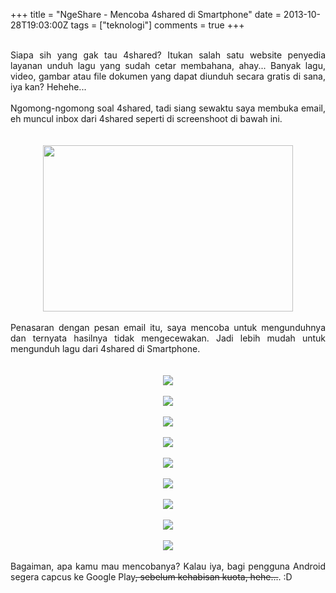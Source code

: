 +++
title = "NgeShare - Mencoba 4shared di Smartphone"
date = 2013-10-28T19:03:00Z
tags = ["teknologi"]
comments = true
+++

<div dir="ltr" style="text-align: left;" trbidi="on"><div class="separator" style="clear: both; text-align: center;"><br /></div><div style="text-align: justify;"><span itemprop="rating">Siapa sih yang gak tau 4shared? Itukan salah satu website penyedia layanan unduh lagu yang sudah cetar membahana, ahay... Banyak lagu, video, gambar atau file dokumen yang dapat diunduh secara gratis di sana, iya kan? Hehehe...</span></div><a name='more'></a><div style="text-align: justify;"><span itemprop="rating"><br /></span><span itemprop="rating">Ngomong-ngomong soal 4shared, tadi siang sewaktu saya membuka email, eh muncul inbox dari 4shared seperti di screenshoot di bawah ini.</span></div><span itemprop="rating"><br /></span><br /><div class="separator" style="clear: both; text-align: center;"><a href="http://4.bp.blogspot.com/-IkHnQwjabcw/Um48UwmD10I/AAAAAAAADJE/jXGXxc8VOpY/s1600/4shared_forsmartphone.jpg" imageanchor="1" style="margin-left: 1em; margin-right: 1em;"><img border="0" height="266" src="https://4.bp.blogspot.com/-IkHnQwjabcw/Um48UwmD10I/AAAAAAAADJE/jXGXxc8VOpY/s400/4shared_forsmartphone.jpg" width="400" /></a></div><div class="separator" style="clear: both; text-align: center;"><br /></div><div class="separator" style="clear: both; text-align: justify;">Penasaran dengan pesan email itu, saya mencoba untuk mengunduhnya dan ternyata hasilnya tidak mengecewakan. Jadi lebih mudah untuk mengunduh lagu dari 4shared di Smartphone.</div><span itemprop="rating"><br /></span><br /><div class="separator" style="clear: both; text-align: center;"><a href="http://1.bp.blogspot.com/-e8HtLB4iBYI/Um5QtTvfN4I/AAAAAAAADJc/dU9myzen8mc/s1600/1.png" imageanchor="1" style="margin-left: 1em; margin-right: 1em;"><img border="0" src="https://1.bp.blogspot.com/-e8HtLB4iBYI/Um5QtTvfN4I/AAAAAAAADJc/dU9myzen8mc/s1600/1.png" /></a></div><br /><div class="separator" style="clear: both; text-align: center;"><a href="http://2.bp.blogspot.com/-E4aL5nRoIIw/Um5QsdUpN5I/AAAAAAAADJU/H-7z4EcjhFg/s1600/2.png" imageanchor="1" style="margin-left: 1em; margin-right: 1em;"><img border="0" src="https://2.bp.blogspot.com/-E4aL5nRoIIw/Um5QsdUpN5I/AAAAAAAADJU/H-7z4EcjhFg/s1600/2.png" /></a></div><br /><div class="separator" style="clear: both; text-align: center;"><a href="http://3.bp.blogspot.com/-QGUqrDKMWLc/Um5QxAJnRmI/AAAAAAAADJk/mFeOs8KbCyI/s1600/3.png" imageanchor="1" style="margin-left: 1em; margin-right: 1em;"><img border="0" src="https://3.bp.blogspot.com/-QGUqrDKMWLc/Um5QxAJnRmI/AAAAAAAADJk/mFeOs8KbCyI/s1600/3.png" /></a></div><br /><div class="separator" style="clear: both; text-align: center;"><a href="http://4.bp.blogspot.com/-NumcnkLaXNY/Um5Q4aF4sdI/AAAAAAAADJs/qj3LAcyaYW0/s1600/4.png" imageanchor="1" style="margin-left: 1em; margin-right: 1em;"><img border="0" src="https://4.bp.blogspot.com/-NumcnkLaXNY/Um5Q4aF4sdI/AAAAAAAADJs/qj3LAcyaYW0/s1600/4.png" /></a></div><br /><div class="separator" style="clear: both; text-align: center;"><a href="http://4.bp.blogspot.com/-hqLvEgdYV54/Um5RLKIZi6I/AAAAAAAADKM/Qdo81XiyhYs/s1600/5.png" imageanchor="1" style="margin-left: 1em; margin-right: 1em;"><img border="0" src="https://4.bp.blogspot.com/-hqLvEgdYV54/Um5RLKIZi6I/AAAAAAAADKM/Qdo81XiyhYs/s1600/5.png" /></a></div><br /><div class="separator" style="clear: both; text-align: center;"><a href="http://4.bp.blogspot.com/-deJxxt02oZA/Um5RASXCVdI/AAAAAAAADJ8/nJR0menGais/s1600/6.png" imageanchor="1" style="margin-left: 1em; margin-right: 1em;"><img border="0" src="https://4.bp.blogspot.com/-deJxxt02oZA/Um5RASXCVdI/AAAAAAAADJ8/nJR0menGais/s1600/6.png" /></a></div><br /><div class="separator" style="clear: both; text-align: center;"><a href="http://1.bp.blogspot.com/-lW3R_K7Al-M/Um5Q_pfsvNI/AAAAAAAADJ0/TJOsULQmaf8/s1600/7.png" imageanchor="1" style="margin-left: 1em; margin-right: 1em;"><img border="0" src="https://1.bp.blogspot.com/-lW3R_K7Al-M/Um5Q_pfsvNI/AAAAAAAADJ0/TJOsULQmaf8/s1600/7.png" /></a></div><br /><div class="separator" style="clear: both; text-align: center;"><a href="http://1.bp.blogspot.com/-mJK4hZfrv6Y/Um5RNXdX8QI/AAAAAAAADKU/Kt_tKtkMdVo/s1600/8.png" imageanchor="1" style="margin-left: 1em; margin-right: 1em;"><img border="0" src="https://1.bp.blogspot.com/-mJK4hZfrv6Y/Um5RNXdX8QI/AAAAAAAADKU/Kt_tKtkMdVo/s1600/8.png" /></a></div><br /><div class="separator" style="clear: both; text-align: center;"><a href="http://3.bp.blogspot.com/-iCeEKYDv8-k/Um5RGweMKhI/AAAAAAAADKE/nX_06-FgU_0/s1600/9.png" imageanchor="1" style="margin-left: 1em; margin-right: 1em;"><img border="0" src="https://3.bp.blogspot.com/-iCeEKYDv8-k/Um5RGweMKhI/AAAAAAAADKE/nX_06-FgU_0/s1600/9.png" /></a></div><br /><div style="text-align: justify;"><span itemprop="rating">Bagaiman, apa kamu mau mencobanya? Kalau iya, bagi pengguna Android segera capcus ke Google Play<strike>, sebelum kehabisan kuota, hehe...</strike>. :D</span></div></div>
